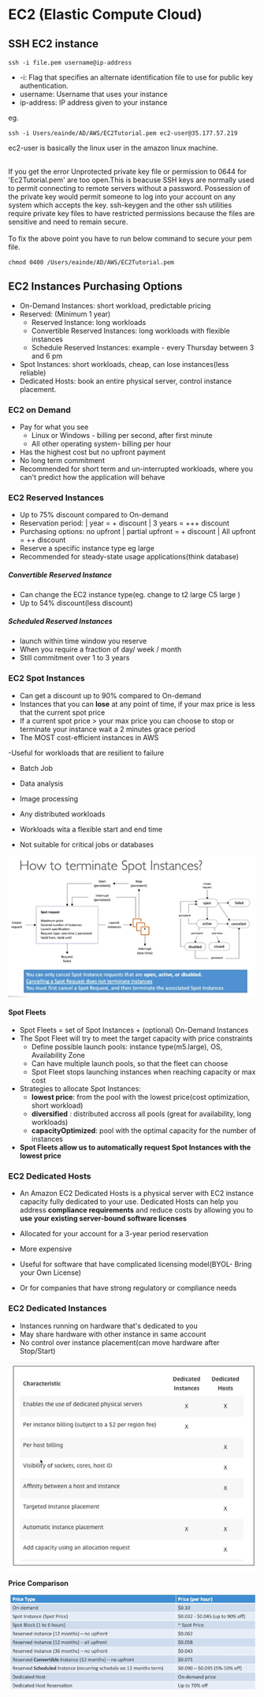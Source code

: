 # EC2 (Elastic Compute Cloud)

## SSH EC2 instance

```shell
ssh -i file.pem username@ip-address
```
  - -i: Flag that specifies an alternate identification file to use for public key authentication.
  - username: Username that uses your instance
  - ip-address: IP address given to your instance

eg.
```shell
ssh -i Users/eainde/AD/AWS/EC2Tutorial.pem ec2-user@35.177.57.219 
```
ec2-user is basically the linux user in the amazon linux machine.

<br /> If you get the error Unprotected private key file or permission to 0644 for 'Ec2Tutorial.pem' are too open.This is beacuse SSH keys are normally used to permit connecting to remote servers without a password. Possession of the private key would permit someone to log into your account on any system which accepts the key. ssh-keygen and the other ssh utilities require private key files to have restricted permissions because the files are sensitive and need to remain secure.
<br /><br /> To fix the above point you have to run below command to secure your pem file. <br />

```shell
chmod 0400 /Users/eainde/AD/AWS/EC2Tutorial.pem
```

## EC2 Instances Purchasing Options
- On-Demand Instances: short workload, predictable pricing
- Reserved: (Minimum 1 year)
  - Reserved Instance: long workloads
  - Convertible Reserved Instances: long workloads with flexible instances
  - Schedule Reserved Instances: example - every Thursday between 3 and 6 pm
- Spot Instances: short workloads, cheap, can lose instances(less reliable)
- Dedicated Hosts: book an entire physical server, control instance placement.


### EC2 on Demand
- Pay for what you see
   - Linux or Windows - billing per second, after first minute
   - All other operating system- billing per hour
- Has the highest cost but no upfront payment
- No long term commitment
- Recommended for short term and un-interrupted workloads, where you can't predict how the application will behave

### EC2 Reserved Instances
- Up to 75% discount compared to On-demand
- Reservation period: | year = + discount | 3 years = +++ discount
- Purchasing options: no upfront | partial upfront = + discount | All upfront = ++ discount
- Reserve a specific instance type eg large
- Recommended for steady-state usage applications(think database)

##### Convertible Reserved Instance
- Can change the EC2 instance type(eg. change to t2 large C5 large )
- Up to 54% discount(less discount)

##### Scheduled Reserved Instances
- launch within time window you reserve
- When you require a fraction of day/ week / month
- Still commitment over 1 to 3 years

### EC2 Spot Instances
- Can get a discount up to 90% compared to On-demand
- Instances that you can **lose** at any point of time, if your max price is less that the current spot price
- If a current spot price > your max price you can choose to stop or terminate your instance wait a 2 minutes grace period
- The MOST cost-efficient instances in AWS


-Useful for workloads that are resilient to failure
  - Batch Job
  - Data analysis
  - Image processing
  - Any distributed workloads
  - Workloads wita a flexible start and end time


- Not suitable for critical jobs or databases


![](https://github.com/Eainde/aws/blob/main/ec2/src/main/resources/terminate_spot_Instances.png)

#### Spot Fleets
- Spot Fleets = set of Spot Instances + (optional) On-Demand Instances
- The Spot Fleet will try to meet the target capacity with price constraints
  - Define possible launch pools: instance type(m5.large), OS, Availability Zone
  - Can have multiple launch pools, so that the fleet can choose
  - Spot Fleet stops launching instances when reaching capacity or max cost
- Strategies to allocate Spot Instances:
  - **lowest price**: from the pool with the lowest price(cost optimization, short workload)
  - **diversified** : distributed accross all pools (great for availability, long workloads)
  - **capacityOptimized**: pool with the optimal capacity for the number of instances
- **Spot Fleets allow us to automatically request Spot Instances with the lowest price**

### EC2 Dedicated Hosts
- An Amazon EC2 Dedicated Hosts is a physical server with EC2 instance capacity fully dedicated to your use. Dedicated Hosts can help you
address **compliance requirements** and reduce costs by allowing you to **use your existing server-bound software licenses**
- Allocated for your account for a 3-year period reservation
- More expensive

- Useful for software that have complicated licensing model(BYOL- Bring your Own License)
- Or for companies that have strong regulatory or compliance needs

### EC2 Dedicated Instances
- Instances running on hardware that's dedicated to you
- May share hardware with other instance in same account
- No control over instance placement(can move hardware after Stop/Start)

![](https://github.com/Eainde/aws/blob/main/ec2/src/main/resources/EC2_dedicated_instances.png)

**Price Comparison** 


![](https://github.com/Eainde/aws/blob/main/ec2/src/main/resources/PRICE_COMPARISON.png)




